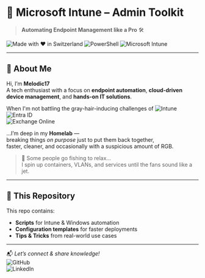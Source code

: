 # 🚀 Microsoft Intune – Admin Toolkit

> **Automating Endpoint Management like a Pro** 🛠️

![Made with ❤️ in Switzerland](https://img.shields.io/badge/Made%20with%20%E2%9D%A4%EF%B8%8F-Switzerland-red)
![PowerShell](https://img.shields.io/badge/Code-PowerShell-2C2C2C?logo=powershell&logoColor=white)
![Microsoft Intune](https://img.shields.io/badge/Platform-Microsoft%20Intune-0078FF?logo=microsoft&logoColor=white)

---

## 👋 About Me

Hi, I’m **Melodic17**  
A tech enthusiast with a focus on **endpoint automation**, **cloud-driven device management**, and **hands-on IT solutions**.  

When I'm not battling the gray-hair-inducing challenges of
![Intune](https://img.shields.io/badge/Intune-0078FF?logo=microsoft&logoColor=white)  
![Entra ID](https://img.shields.io/badge/Entra_ID-3BA55D?logo=microsoftazure&logoColor=white)  
![Exchange Online](https://img.shields.io/badge/Exchange_Online-0A1F44?logo=microsoftoutlook&logoColor=white)  

…I’m deep in my **Homelab** —  
breaking things *on purpose* just to put them back together,  
faster, cleaner, and occasionally with a suspicious amount of RGB.  

> 🎣 Some people go fishing to relax…  
> I spin up containers, VLANs, and services until the fans sound like a jet.

---

## 🎯 This Repository

This repo contains:
- **Scripts** for Intune & Windows automation
- **Configuration templates** for faster deployments
- **Tips & Tricks** from real-world use cases

---

📬 *Let’s connect & share knowledge!*  
![GitHub](https://img.shields.io/badge/GitHub-181717?style=flat&logo=github&logoColor=white)  
![LinkedIn](https://img.shields.io/badge/LinkedIn-0A66C2?style=flat&logo=linkedin&logoColor=white)
